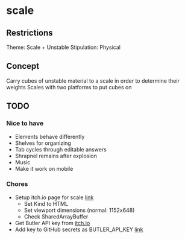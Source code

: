 # scale

## Restrictions

Theme: Scale + Unstable
Stipulation: Physical

## Concept

Carry cubes of unstable material to a scale in order to determine their weights
Scales with two platforms to put cubes on

## TODO

### Nice to have

- Elements behave differently
- Shelves for organizing
- Tab cycles through editable answers
- Shrapnel remains after explosion
- Music
- Make it work on mobile

### Chores

- Setup itch.io page for scale [link](https://itch.io/game/new)
    - Set Kind to HTML
    - Set viewport dimensions (normal: 1152x648)
    - Check SharedArrayBuffer
- Get Butler API key from [itch.io](https://itch.io/user/settings/api-keys)
- Add key to GitHub secrets as BUTLER_API_KEY [link](https://github.com/bjornarprytz/scale/settings/secrets/actions)
